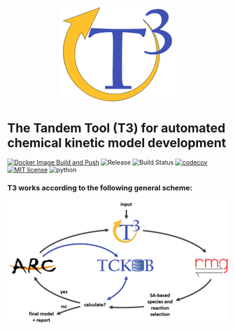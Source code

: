 <p align="center">
  <a href="https://reactionmechanismgenerator.github.io/T3/"><img src="https://github.com/ReactionMechanismGenerator/T3/blob/main/grf/T3_logo_small.gif" alt="T3"></a>
</p>

# The Tandem Tool (T3) for automated chemical kinetic model development
[![Docker Image Build and Push](https://github.com/ReactionMechanismGenerator/T3/actions/workflows/docker_build.yml/badge.svg?branch=main)](https://github.com/ReactionMechanismGenerator/T3/actions/workflows/docker_build.yml)
![Release](https://img.shields.io/badge/version-0.1.0-blue.svg)
![Build Status](https://github.com/ReactionMechanismGenerator/T3/actions/workflows/cont_int.yml/badge.svg)
[![codecov](https://codecov.io/gh/ReactionMechanismGenerator/T3/branch/main/graph/badge.svg)](https://codecov.io/gh/ReactionMechanismGenerator/T3)
[![MIT license](http://img.shields.io/badge/license-MIT-brightgreen.svg)](http://opensource.org/licenses/MIT)
![python](https://img.shields.io/badge/Python-3.7+-blue.svg)

### T3 works according to the following general scheme:

![T3 scheme][cycle]

[cycle]: /grf/T3-circle.gif "T3 scheme"
